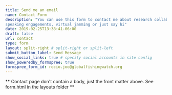 ```yaml
---
title: Send me an email
name: Contact Form
description: "You can use this form to contact me about research collaboration, 
speaking engagements, virtual jamming or just say hi"
date: 2019-02-25T13:38:41-06:00
draft: false
url: contact
type: form
layout: split-right # split-right or split-left
submit_button_label: Send Message
show_social_links: true # specify social accounts in site config
show_poweredby_formspree: true
formspree_form_id: rocio.joo@globalfishingwatch.org
---
```


** Contact page don't contain a body, just the front matter above.
See form.html in the layouts folder **
